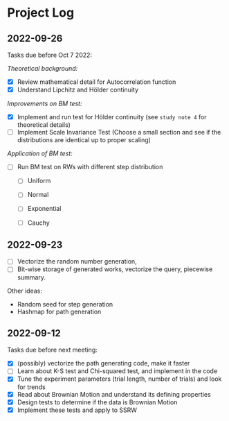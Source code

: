 # Project Log

## 2022-09-26

Tasks due before Oct 7 2022:


*Theoretical background:*
- [x] Review mathematical detail for Autocorrelation function 
- [x] Understand Lipchitz and Hölder continuity

*Improvements on BM test:*
- [x] Implement and run test for Hölder continuity (see `study note 4` for theoretical details)
- [ ] Implement Scale Invariance Test (Choose a small section and see if the distributions are identical up to proper scaling)

*Application of BM test:*
- [ ] Run BM test on RWs with different step distribution
    - [ ] Uniform
    - [ ] Normal
    - [ ] Exponential
    - [ ] Cauchy


## 2022-09-23

- [ ] Vectorize the random number generation,
- [ ] Bit-wise storage of generated works, vectorize the query, piecewise summary.

Other ideas:
- Random seed for step generation
- Hashmap for path generation


## 2022-09-12

Tasks due before next meeting:

- [x] (possibly) vectorize the path generating code, make it faster
- [ ] Learn about K-S test and Chi-squared test, and implement in the code
- [x] Tune the experiment parameters (trial length, number of trials) and look for trends
- [x] Read about Brownian Motion and understand its defining properties
- [x] Design tests to determine if the data is Brownian Motion
- [x] Implement these tests and apply to SSRW
